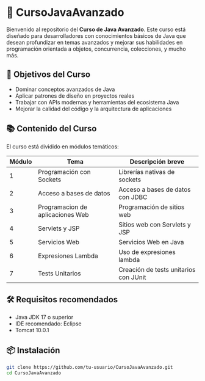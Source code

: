 # 📘 CursoJavaAvanzado

Bienvenido al repositorio del **Curso de Java Avanzado**. Este curso está diseñado para desarrolladores con conocimientos básicos de Java que desean profundizar en temas avanzados y mejorar sus habilidades en programación orientada a objetos, concurrencia, colecciones, y mucho más.

## 🚀 Objetivos del Curso

- Dominar conceptos avanzados de Java
- Aplicar patrones de diseño en proyectos reales
- Trabajar con APIs modernas y herramientas del ecosistema Java
- Mejorar la calidad del código y la arquitectura de aplicaciones

## 📚 Contenido del Curso

El curso está dividido en módulos temáticos:

| Módulo | Tema                              | Descripción breve                        |
|--------|-----------------------------------|------------------------------------------|
| 1      | Programación con Sockets          | Librerías nativas de sockets             |
| 2      | Acceso a bases de datos           | Acceso a bases de datos con JDBC         |
| 3      | Programacion de aplicaciones Web  | Programación de sitios web               |
| 4      | Servlets y JSP                    | Sitios web con Servlets y JSP            |
| 5      | Servicios Web                     | Servicios Web en Java                    |
| 6      | Expresiones Lambda                | Uso de expresiones lambda                |
| 7      | Tests Unitarios                   | Creación de tests unitarios con JUnit    |

## 🛠️ Requisitos recomendados

- Java JDK 17 o superior
- IDE recomendado: Eclipse
- Tomcat 10.0.1
## 📦 Instalación

```bash
git clone https://github.com/tu-usuario/CursoJavaAvanzado.git
cd CursoJavaAvanzado
